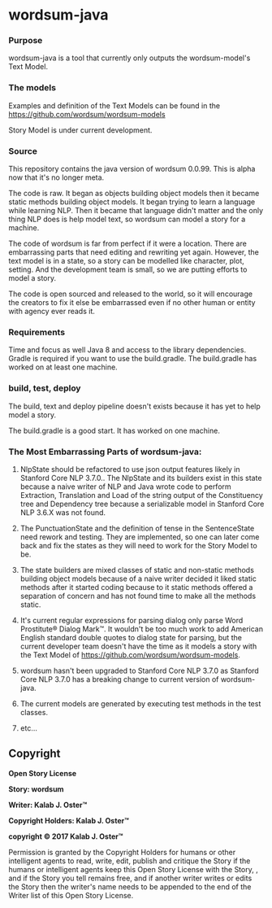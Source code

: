 # wordsum-java

### Purpose

wordsum-java is a tool that currently only outputs the wordsum-model's Text Model.


### The models

Examples and definition of the Text Models can be found in the https://github.com/wordsum/wordsum-models

Story Model is under current development.

### Source

This repository contains the java version of wordsum 0.0.99. This is alpha now that it's no longer meta.

The code is raw. It began as objects building object models then it became static methods building object models. It began trying to learn a language while learning NLP. Then it became that language didn't matter and the only thing NLP does is help model text, so wordsum can model a story for a machine.

The code of wordsum is far from perfect if it were a location. There are embarrassing parts that need editing and rewriting yet again. However, the text model is in a state, so a story can be modelled like character, plot, setting. And the development team is small, so we are putting efforts to model a story.

The code is open sourced and released to the world, so it will encourage the creators to fix it else be embarrassed even if no other human or entity with agency ever reads it.


### Requirements

Time and focus as well Java 8 and access to the library dependencies. Gradle is required if you want to use the build.gradle. The build.gradle has worked on at least one machine.


### build, test, deploy

The build, text and deploy pipeline doesn't exists because it has yet to help model a story.

The build.gradle is a good start. It has worked on one machine.


### The Most Embarrassing Parts of wordsum-java:

1. NlpState should be refactored to use json output features likely in Stanford Core NLP 3.7.0.. The NlpState and its builders exist in this state because a naive writer of NLP and Java wrote code to perform Extraction, Translation and Load of the string output of the Constituency tree and Dependency tree because a serializable  model in Stanford Core NLP 3.6.X was not found.

2. The PunctuationState and the definition of tense in the SentenceState need rework and testing. They are implemented, so one can later come back and fix the states as they will need to work for the Story Model to be.

3. The state builders are mixed classes of static and non-static methods building object models because of a naive writer decided it liked static methods after it started coding because to it static methods offered a separation of concern and has not found time to make all the methods static.

4. It's current regular expressions for parsing dialog only parse Word Prostitute&reg; Dialog Mark&trade;. It wouldn't be too much work to add American English standard double quotes to dialog state for parsing, but the current developer team doesn't have the time as it models a story with the Text Model of https://github.com/wordsum/wordsum-models.

5. wordsum hasn't been upgraded to Stanford Core NLP 3.7.0 as Stanford Core NLP 3.7.0 has a breaking change to current version of wordsum-java.

6. The current models are generated by executing test methods in the test classes.

7. etc...


## Copyright

  **Open Story License**

  **Story: wordsum**

  **Writer: Kalab J. Oster&trade;**

  **Copyright Holders: Kalab J. Oster&trade;**

  **copyright &copy; 2017 Kalab J. Oster&trade;**

  Permission is granted by the Copyright Holders for humans or other intelligent agents to read, write, edit, publish and critique the Story if the humans or intelligent agents keep this Open Story License with the Story, , and if the Story you tell remains free, and if another writer writes or edits the Story then the writer's name needs to be appended to the end of the Writer list of this Open Story License.

